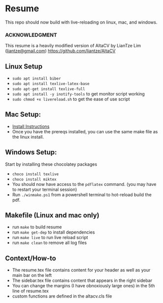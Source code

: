 # Resume
This repo should now build with live-reloading on linux, mac, and windows.

### ACKNOWLEDGMENT
This resume is a heavily modified version of AltaCV by LianTze Lim (liantze@gmail.com)
https://github.com/liantze/AltaCV

## Linux Setup
- `sudo apt install biber`
- `sudo apt install texlive-latex-base`
- `sudo apt-get install texlive-full`
- `sudo apt install -y inotify-tools` to get monitor script working
- `sudo chmod +x livereload.sh` to get the ease of use script

## Mac Setup:
- [Install Instructions](https://sourabhbajaj.com/mac-setup/LaTeX/)
- Once you have the prereqs installed, you can use the same make file as the linux install.

## Windows Setup:
Start by installing these chocolatey packages
- `choco install texlive`
- `choco install miktex`
- You should now have access to the `pdflatex` command. (you may have to restart your terminal session)
- Run `./winmake.ps1` from a powershell terminal to hot-reload build the pdf.

## Makefile (Linux and mac only)
- run `make` to build resume
- run `make get-dep` to install dependencies
- run `make live` to run live reload script
- run `make clean` to remove all log files

## Context/How-to
- The resume.tex file contains content for your header as well as your main bar on the left
- The sidebar.tex file contains content that appears in the right sidebar
- You can change the margins (I have obnoxiously large ones) in the 5th line of resume.tex
- custom functions are defined in the altacv.cls file
